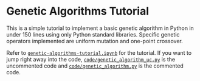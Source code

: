 # Genetic Algorithms Tutorial

This is a simple tutorial to implement a basic genetic algorithm in Python in under 150 lines using only Python standard libraries. Specific genetic operators implemented are uniform mutation and one-point crossover.

Refer to <a href="https://github.com/stratzilla/genetic-algorithms-tutorial/blob/master/genetic-algorithms-tutorial.ipynb">`genetic-algorithms-tutorial.ipynb`</a> for the tutorial. If you want to jump right away into the code, <a href="https://github.com/stratzilla/genetic-algorithms-tutorial/blob/master/code/genetic_algorithm_uc.py">`code/genetic_algorithm_uc.py`</a> is the uncommented code and <a href="https://github.com/stratzilla/genetic-algorithms-tutorial/blob/master/code/genetic_algorithm.py">`code/genetic_algorithm.py`</a> is the commented code.
